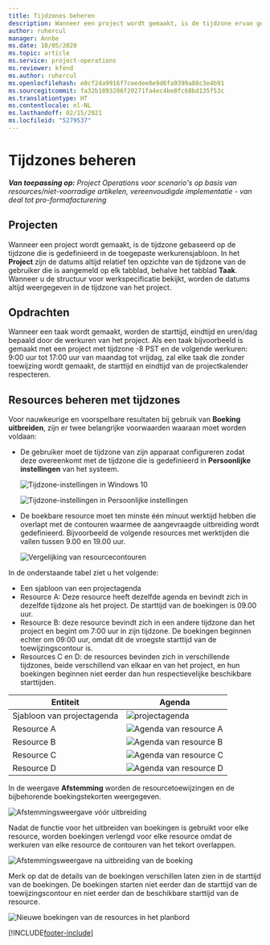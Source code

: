```yaml
---
title: Tijdzones beheren
description: Wanneer een project wordt gemaakt, is de tijdzone ervan gebaseerd op de tijdzone die is gedefinieerd in de toegepaste werkurensjabloon.
author: ruhercul
manager: Annbe
ms.date: 10/05/2020
ms.topic: article
ms.service: project-operations
ms.reviewer: kfend
ms.author: ruhercul
ms.openlocfilehash: e0cf24a9916f7ceedee0e9d6fa9399a88c3e4b91
ms.sourcegitcommit: fa32b1893286f20271fa4ec4be8fc68bd135f53c
ms.translationtype: HT
ms.contentlocale: nl-NL
ms.lasthandoff: 02/15/2021
ms.locfileid: "5279537"
---
```

# <a name="manage-time-zones"></a>Tijdzones beheren

_**Van toepassing op:** Project Operations voor scenario's op basis van resources/niet-voorradige artikelen, vereenvoudigde implementatie - van deal tot pro-formafacturering_


## <a name="projects"></a>Projecten

Wanneer een project wordt gemaakt, is de tijdzone gebaseerd op de tijdzone die is gedefinieerd in de toegepaste werkurensjabloon. In het **Project** zijn de datums altijd relatief ten opzichte van de tijdzone van de gebruiker die is aangemeld op elk tabblad, behalve het tabblad **Taak**. Wanneer u de structuur voor werkspecificatie bekijkt, worden de datums altijd weergegeven in de tijdzone van het project.

## <a name="tasks"></a>Opdrachten

Wanneer een taak wordt gemaakt, worden de starttijd, eindtijd en uren/dag bepaald door de werkuren van het project. Als een taak bijvoorbeeld is gemaakt met een project met tijdzone -8 PST en de volgende werkuren: 9:00 uur tot 17:00 uur van maandag tot vrijdag, zal elke taak die zonder toewijzing wordt gemaakt, de starttijd en eindtijd van de projectkalender respecteren.

## <a name="manage-resources-with-time-zones"></a>Resources beheren met tijdzones

Voor nauwkeurige en voorspelbare resultaten bij gebruik van **Boeking uitbreiden**, zijn er twee belangrijke voorwaarden waaraan moet worden voldaan:  

- De gebruiker moet de tijdzone van zijn apparaat configureren zodat deze overeenkomt met de tijdzone die is gedefinieerd in **Persoonlijke instellingen** van het systeem.
 
  ![Tijdzone-instellingen in Windows 10](media/reconcile-assignments-03.png)

  ![Tijdzone-instellingen in Persoonlijke instellingen](media/reconcile-assignments-04.png)
 
- De boekbare resource moet ten minste één minuut werktijd hebben die overlapt met de contouren waarmee de aangevraagde uitbreiding wordt gedefinieerd. Bijvoorbeeld de volgende resources met werktijden die vallen tussen 9.00 en 19.00 uur. 

  ![Vergelijking van resourcecontouren](media/reconcile-assignments-05.png)

In de onderstaande tabel ziet u het volgende:

- Een sjabloon van een projectagenda
- Resource A: Deze resource heeft dezelfde agenda en bevindt zich in dezelfde tijdzone als het project. De starttijd van de boekingen is 09.00 uur.
- Resource B: deze resource bevindt zich in een andere tijdzone dan het project en begint om 7:00 uur in zijn tijdzone. De boekingen beginnen echter om 09:00 uur, omdat dit de vroegste starttijd van de toewijzingscontour is.
- Resources C en D: de resources bevinden zich in verschillende tijdzones, beide verschillend van elkaar en van het project, en hun boekingen beginnen niet eerder dan hun respectievelijke beschikbare starttijden.

|Entiteit  |Agenda  |
|-|-|
|Sjabloon van projectagenda   | ![projectagenda](media/reconcile-assignments-06.png) |
|Resource A  | ![Agenda van resource A](media/reconcile-assignments-06.png) |
|Resource B  |  ![Agenda van resource B](media/reconcile-assignments-07.png) |
|Resource C  |  ![Agenda van resource C](media/reconcile-assignments-08.png) |
|Resource D  | ![Agenda van resource D](media/reconcile-assignments-09.png)  |
 
In de weergave **Afstemming** worden de resourcetoewijzingen en de bijbehorende boekingstekorten weergegeven.

![Afstemmingsweergave vóór uitbreiding](media/reconcile-assignments-10.png)

Nadat de functie voor het uitbreiden van boekingen is gebruikt voor elke resource, worden boekingen verlengd voor elke resource omdat de werkuren van elke resource de contouren van het tekort overlappen.

![Afstemmingsweergave na uitbreiding van de boeking](media/reconcile-assignments-11.png) 

Merk op dat de details van de boekingen verschillen laten zien in de starttijd van de boekingen. De boekingen starten niet eerder dan de starttijd van de toewijzingscontour en niet eerder dan de beschikbare starttijd van de resource.

![Nieuwe boekingen van de resources in het planbord](media/reconcile-assignments-12.png)


[!INCLUDE[footer-include](../includes/footer-banner.md)]